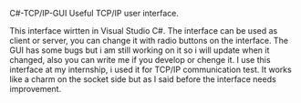 C#-TCP/IP-GUI
Useful TCP/IP user interface.
 
This interface wirtten in Visual Studio C#. The interface can be used as client or server, you can change it with radio buttons on the interface. The GUI has some bugs but i am still working on it so i will update when it changed, also you can write me if you develop or chenge it. I use this interface at my internship, i used it for TCP/IP communication test. It works like a charm on the socket side but as I said before the interface needs improvement.

